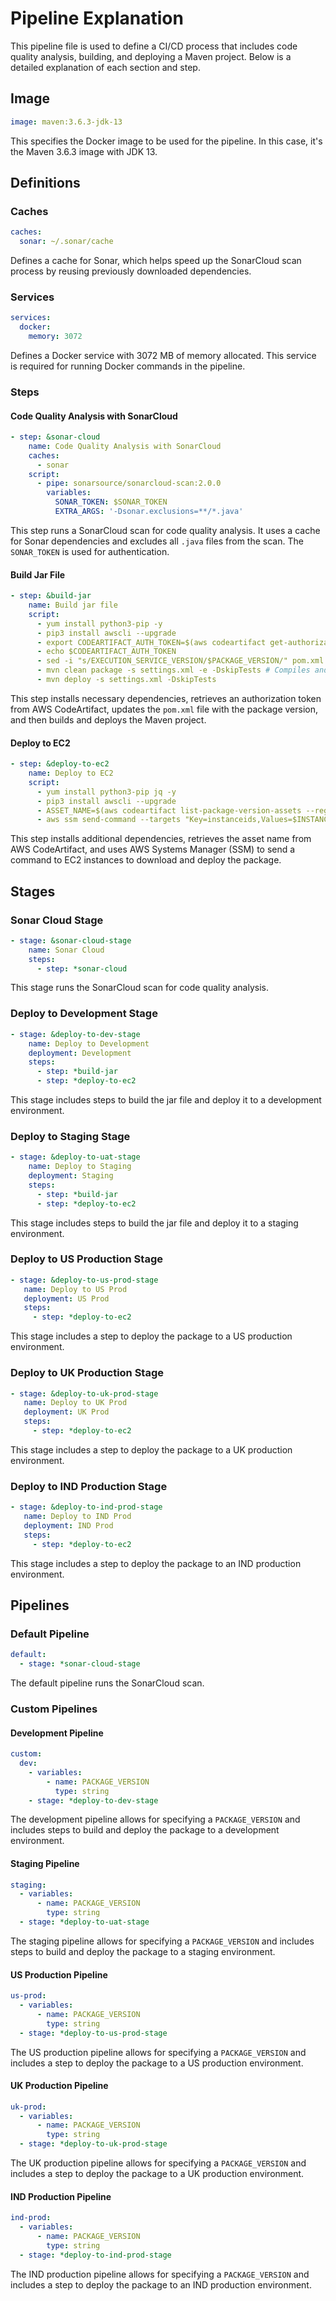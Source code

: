 
# Pipeline Explanation

This pipeline file is used to define a CI/CD process that includes code quality analysis, building, and deploying a Maven project. Below is a detailed explanation of each section and step.

## Image
```yaml
image: maven:3.6.3-jdk-13
```
This specifies the Docker image to be used for the pipeline. In this case, it's the Maven 3.6.3 image with JDK 13.

## Definitions

### Caches
```yaml
caches:
  sonar: ~/.sonar/cache
```
Defines a cache for Sonar, which helps speed up the SonarCloud scan process by reusing previously downloaded dependencies.

### Services
```yaml
services:
  docker:
    memory: 3072
```
Defines a Docker service with 3072 MB of memory allocated. This service is required for running Docker commands in the pipeline.

### Steps
#### Code Quality Analysis with SonarCloud
```yaml
- step: &sonar-cloud
    name: Code Quality Analysis with SonarCloud
    caches:
      - sonar
    script:
      - pipe: sonarsource/sonarcloud-scan:2.0.0
        variables:
          SONAR_TOKEN: $SONAR_TOKEN
          EXTRA_ARGS: '-Dsonar.exclusions=**/*.java'
```
This step runs a SonarCloud scan for code quality analysis. It uses a cache for Sonar dependencies and excludes all `.java` files from the scan. The `SONAR_TOKEN` is used for authentication.

#### Build Jar File
```yaml
- step: &build-jar
    name: Build jar file
    script:
      - yum install python3-pip -y
      - pip3 install awscli --upgrade
      - export CODEARTIFACT_AUTH_TOKEN=$(aws codeartifact get-authorization-token --domain $DOMAIN --domain-owner $AWS_ACCOUNT_ID --query authorizationToken --output text)
      - echo $CODEARTIFACT_AUTH_TOKEN
      - sed -i "s/EXECUTION_SERVICE_VERSION/$PACKAGE_VERSION/" pom.xml
      - mvn clean package -s settings.xml -e -DskipTests # Compiles and packages the project
      - mvn deploy -s settings.xml -DskipTests
```
This step installs necessary dependencies, retrieves an authorization token from AWS CodeArtifact, updates the `pom.xml` file with the package version, and then builds and deploys the Maven project.

#### Deploy to EC2
```yaml
- step: &deploy-to-ec2
    name: Deploy to EC2
    script:
      - yum install python3-pip jq -y
      - pip3 install awscli --upgrade
      - ASSET_NAME=$(aws codeartifact list-package-version-assets --region $REPO_REGION --domain $DOMAIN --domain-owner $AWS_ACCOUNT_ID --repository execution-service --format maven --namespace com --package executionservice --package-version $PACKAGE_VERSION | jq .assets[0].name | tr -d '"')
      - aws ssm send-command --targets "Key=instanceids,Values=$INSTANCE_IDS" --document-name "AWS-RunShellScript" --parameters "commands=aws codeartifact get-package-version-asset --region $REPO_REGION --domain $DOMAIN --domain-owner $AWS_ACCOUNT_ID --repository execution-service --format maven --namespace com --package executionservice --package-version $PACKAGE_VERSION --asset $ASSET_NAME $SERVICE_DIR/execution-service/execution-service.jar,sh $SERVICE_DIR/execution-service/executionrestart.sh"
```
This step installs additional dependencies, retrieves the asset name from AWS CodeArtifact, and uses AWS Systems Manager (SSM) to send a command to EC2 instances to download and deploy the package.

## Stages

### Sonar Cloud Stage
```yaml
- stage: &sonar-cloud-stage
    name: Sonar Cloud
    steps:
      - step: *sonar-cloud
```
This stage runs the SonarCloud scan for code quality analysis.

### Deploy to Development Stage
```yaml
- stage: &deploy-to-dev-stage
    name: Deploy to Development
    deployment: Development
    steps:
      - step: *build-jar
      - step: *deploy-to-ec2
```
This stage includes steps to build the jar file and deploy it to a development environment.

### Deploy to Staging Stage
```yaml
- stage: &deploy-to-uat-stage
    name: Deploy to Staging
    deployment: Staging
    steps:
      - step: *build-jar
      - step: *deploy-to-ec2
```
This stage includes steps to build the jar file and deploy it to a staging environment.

### Deploy to US Production Stage
```yaml
- stage: &deploy-to-us-prod-stage
   name: Deploy to US Prod
   deployment: US Prod
   steps:
     - step: *deploy-to-ec2
```
This stage includes a step to deploy the package to a US production environment.

### Deploy to UK Production Stage
```yaml
- stage: &deploy-to-uk-prod-stage
   name: Deploy to UK Prod
   deployment: UK Prod
   steps:
     - step: *deploy-to-ec2
```
This stage includes a step to deploy the package to a UK production environment.

### Deploy to IND Production Stage
```yaml
- stage: &deploy-to-ind-prod-stage
   name: Deploy to IND Prod
   deployment: IND Prod
   steps:
     - step: *deploy-to-ec2
```
This stage includes a step to deploy the package to an IND production environment.

## Pipelines

### Default Pipeline
```yaml
default:
  - stage: *sonar-cloud-stage
```
The default pipeline runs the SonarCloud scan.

### Custom Pipelines
#### Development Pipeline
```yaml
custom:
  dev:
    - variables:
        - name: PACKAGE_VERSION
          type: string
    - stage: *deploy-to-dev-stage
```
The development pipeline allows for specifying a `PACKAGE_VERSION` and includes steps to build and deploy the package to a development environment.

#### Staging Pipeline
```yaml
staging:
  - variables:
      - name: PACKAGE_VERSION
        type: string
  - stage: *deploy-to-uat-stage
```
The staging pipeline allows for specifying a `PACKAGE_VERSION` and includes steps to build and deploy the package to a staging environment.

#### US Production Pipeline
```yaml
us-prod:
  - variables:
      - name: PACKAGE_VERSION
        type: string
  - stage: *deploy-to-us-prod-stage
```
The US production pipeline allows for specifying a `PACKAGE_VERSION` and includes a step to deploy the package to a US production environment.

#### UK Production Pipeline
```yaml
uk-prod:
  - variables:
      - name: PACKAGE_VERSION
        type: string
  - stage: *deploy-to-uk-prod-stage
```
The UK production pipeline allows for specifying a `PACKAGE_VERSION` and includes a step to deploy the package to a UK production environment.

#### IND Production Pipeline
```yaml
ind-prod:
  - variables:
      - name: PACKAGE_VERSION
        type: string
  - stage: *deploy-to-ind-prod-stage
```
The IND production pipeline allows for specifying a `PACKAGE_VERSION` and includes a step to deploy the package to an IND production environment.
